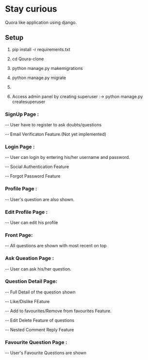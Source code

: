 # Stay curious
Quora like application using django.

## Setup
1. pip install -r requirements.txt
2. cd Qoura-clone
3. python manage.py makemigrations
4. python manage.py migrate
5. 

6. Access admin panel by creating superuser :->  python manage.py createsuperuser

### SignUp Page :
<p>-- User have to register to ask doubts/questions</p>
<p>-- Email Verificaton Feature.(Not yet implemented)</p>


### Login Page :
<p>-- User can login by entering his/her username and password.</p>
<p>-- Social Authentication Feature</p>
<p>-- Forgot Password Feature </p>


### Profile Page :
<p>-- User's question are also shown.</p>


### Edit Profile Page :
<p>-- User can edit his profile</p>


### Front Page:
<p>-- All questions are shown with most recent on top</p>


### Ask Queation Page :
<p>-- User can ask his/her question.</p>


### Question Detail Page:
<p>-- Full Detail of the question shown</p>
<p>-- Like/Dislike FEature</p>
<p>-- Add to favourites/Remove from favourites Feature.</p>
<p>-- Edit Delete Feature of questions</p>
<p>-- Nested Comment Reply Feature</p>


### Favourite Question Page :
<p>-- User's Favourite Questions are shown</p>

